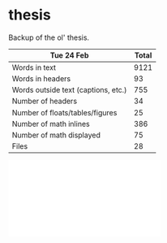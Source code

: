 thesis
======
Backup of the ol' thesis.

Tue 24 Feb | Total
---|---
Words in text| 9121
Words in headers| 93
Words outside text (captions, etc.)| 755
Number of headers| 34
Number of floats/tables/figures| 25
Number of math inlines| 386
Number of math displayed| 75
Files| 28


![](Thesis/metadata.pdf?raw=true)
